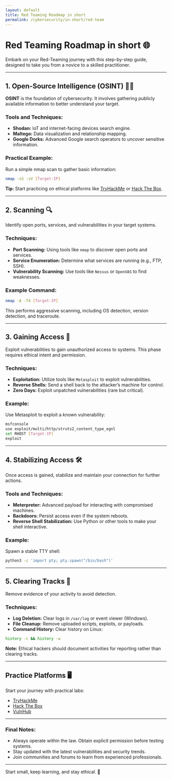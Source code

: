 ```yaml
---
layout: default
title: Red Teaming Roadmap in short
permalink: /cybersecurity/in-short/red-team
---
```


# Red Teaming Roadmap in short 🌐

Embark on your Red-Teaming journey with this step-by-step guide, designed to take you from a novice to a skilled practitioner. 

---

## 1. **Open-Source Intelligence (OSINT)** 🕵️‍♂️
**OSINT** is the foundation of cybersecurity. It involves gathering publicly available information to better understand your target.

### Tools and Techniques:
- **Shodan:** IoT and internet-facing devices search engine.
- **Maltego:** Data visualization and relationship mapping.
- **Google Dorks:** Advanced Google search operators to uncover sensitive information.

### Practical Example:
Run a simple nmap scan to gather basic information:
```bash
nmap -sS -sV [Target-IP]
```

**Tip:** Start practicing on ethical platforms like [TryHackMe](https://tryhackme.com) or [Hack The Box](https://www.hackthebox.com).

---

## 2. **Scanning** 🔍
Identify open ports, services, and vulnerabilities in your target systems.

### Techniques:
- **Port Scanning:** Using tools like `nmap` to discover open ports and services.
- **Service Enumeration:** Determine what services are running (e.g., FTP, SSH).
- **Vulnerability Scanning:** Use tools like `Nessus` or `OpenVAS` to find weaknesses.

### Example Command:
```bash
nmap -A -T4 [Target-IP]
```
This performs aggressive scanning, including OS detection, version detection, and traceroute.

---

## 3. **Gaining Access** 🚪
Exploit vulnerabilities to gain unauthorized access to systems. This phase requires ethical intent and permission.

### Techniques:
- **Exploitation:** Utilize tools like `Metasploit` to exploit vulnerabilities.
- **Reverse Shells:** Send a shell back to the attacker’s machine for control.
- **Zero Days:** Exploit unpatched vulnerabilities (rare but critical).

### Example:
Use Metasploit to exploit a known vulnerability:
```bash
msfconsole
use exploit/multi/http/struts2_content_type_ognl
set RHOST [Target-IP]
exploit
```

---

## 4. **Stabilizing Access** 🛠️
Once access is gained, stabilize and maintain your connection for further actions.

### Tools and Techniques:
- **Meterpreter:** Advanced payload for interacting with compromised machines.
- **Backdoors:** Persist access even if the system reboots.
- **Reverse Shell Stabilization:** Use Python or other tools to make your shell interactive.

### Example:
Spawn a stable TTY shell:
```bash
python3 -c 'import pty; pty.spawn("/bin/bash")'
```

---

## 5. **Clearing Tracks** 🧹
Remove evidence of your activity to avoid detection.

### Techniques:
- **Log Deletion:** Clear logs in `/var/log` or event viewer (Windows).
- **File Cleanup:** Remove uploaded scripts, exploits, or payloads.
- **Command History:** Clear history on Linux:
```bash
history -c && history -w
```

**Note:** Ethical hackers should document activities for reporting rather than clearing tracks.

---

## Practice Platforms 🖥️
Start your journey with practical labs:
- [TryHackMe](https://tryhackme.com)
- [Hack The Box](https://hackthebox.com)
- [VulnHub](https://vulnhub.com)

---

### Final Notes:
- Always operate within the law. Obtain explicit permission before testing systems.
- Stay updated with the latest vulnerabilities and security trends.
- Join communities and forums to learn from experienced professionals.

---

Start small, keep learning, and stay ethical. 🚀
